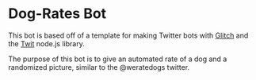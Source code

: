 Dog-Rates Bot
===================================

This bot is based off of a template for making Twitter bots with [Glitch](https://glitch.com/) and the [Twit](https://github.com/ttezel/twit) node.js library. 

The purpose of this bot is to give an automated rate of a dog and a randomized picture, similar to the @weratedogs twitter.
